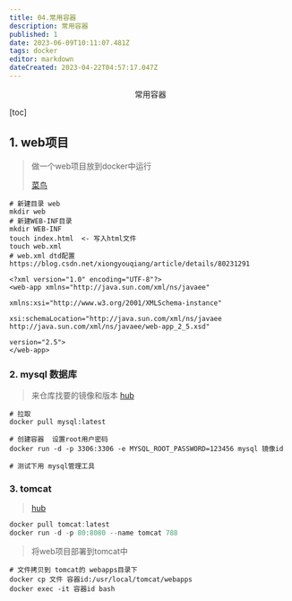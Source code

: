 ```yaml
---
title: 04.常用容器
description: 常用容器
published: 1
date: 2023-06-09T10:11:07.481Z
tags: docker
editor: markdown
dateCreated: 2023-04-22T04:57:17.047Z
---
```


<center>常用容器</center>





[toc]





## 1. web项目

> 做一个web项目放到docker中运行
>
> [菜鸟](https://www.runoob.com/docke)

```shell
# 新建目录 web
mkdir web 
# 新建WEB-INF目录
mkdir WEB-INF
touch index.html  <- 写入html文件
touch web.xml  
# web.xml dtd配置  https://blog.csdn.net/xiongyouqiang/article/details/80231291
```

```xml-dtd
<?xml version="1.0" encoding="UTF-8"?>  
<web-app xmlns="http://java.sun.com/xml/ns/javaee"  

xmlns:xsi="http://www.w3.org/2001/XMLSchema-instance"  

xsi:schemaLocation="http://java.sun.com/xml/ns/javaee http://java.sun.com/xml/ns/javaee/web-app_2_5.xsd"  

version="2.5">  
</web-app>  
```



### 2. mysql 数据库

> 来仓库找要的镜像和版本 [hub](https://hub.docker.com/)

```shell
# 拉取
docker pull mysql:latest

# 创建容器  设置root用户密码
docker run -d -p 3306:3306 -e MYSQL_ROOT_PASSWORD=123456 mysql 镜像id 

# 测试下用 mysql管理工具
```



### 3. tomcat 

>  [hub](https://hub.docker.com/)

```go
docker pull tomcat:latest
docker run -d -p 80:8080 --name tomcat 788
```

> 将web项目部署到tomcat中

```shell
# 文件拷贝到 tomcat的 webapps目录下
docker cp 文件 容器id:/usr/local/tomcat/webapps 
docker exec -it 容器id bash
```



